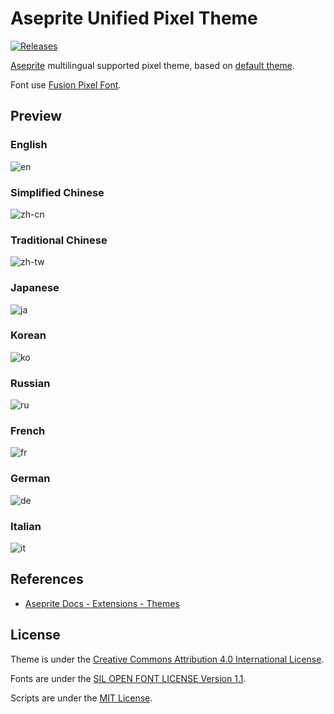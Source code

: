 # Aseprite Unified Pixel Theme

[![Releases](https://img.shields.io/github/v/release/aseprite-quest/aseprite-unified-pixel-theme)](https://github.com/aseprite-quest/aseprite-unified-pixel-theme/releases)

[Aseprite](https://github.com/aseprite/aseprite) multilingual supported pixel theme, based on [default theme](https://github.com/aseprite/aseprite/tree/main/data/extensions/aseprite-theme).

Font use [Fusion Pixel Font](https://github.com/TakWolf/fusion-pixel-font).

## Preview

### English

![en](docs/preview/en.png)

### Simplified Chinese

![zh-cn](docs/preview/zh-cn.png)

### Traditional Chinese

![zh-tw](docs/preview/zh-tw.png)

### Japanese

![ja](docs/preview/ja.png)

### Korean

![ko](docs/preview/ko.png)

### Russian

![ru](docs/preview/ru.png)

### French

![fr](docs/preview/fr.png)

### German

![de](docs/preview/de.png)

### Italian

![it](docs/preview/it.png)

## References

- [Aseprite Docs - Extensions - Themes](https://aseprite.org/docs/extensions/themes)

## License

Theme is under the [Creative Commons Attribution 4.0 International License](data/LICENSE.txt).

Fonts are under the [SIL OPEN FONT LICENSE Version 1.1](data/fonts/OFL.txt).

Scripts are under the [MIT License](LICENSE).
